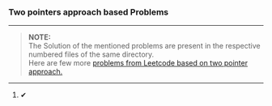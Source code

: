 ### Two pointers approach based Problems

---

> **NOTE:**      
> The Solution of the mentioned problems are present in the respective numbered files of the same directory.  
> Here are few more [problems from Leetcode based on two pointer approach.](https://leetcode.com/tag/two-pointers/)

---

1. [](https://leetcode.com/problems/two-sum-ii-input-array-is-sorted/) ✔